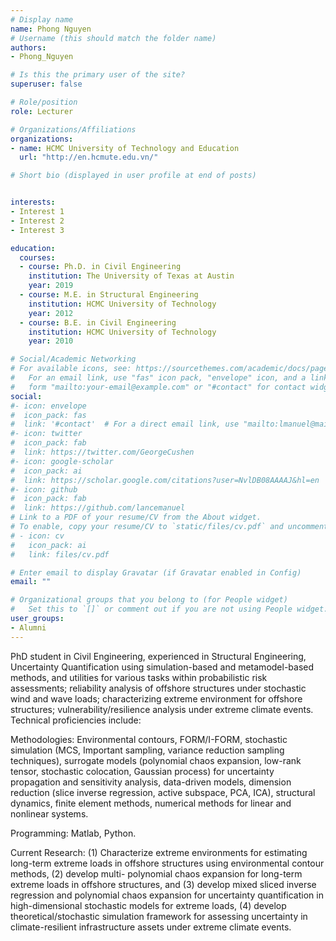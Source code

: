 ```yaml
---
# Display name
name: Phong Nguyen
# Username (this should match the folder name)
authors:
- Phong_Nguyen

# Is this the primary user of the site?
superuser: false

# Role/position
role: Lecturer

# Organizations/Affiliations
organizations:
- name: HCMC University of Technology and Education
  url: "http://en.hcmute.edu.vn/"

# Short bio (displayed in user profile at end of posts)


interests:
- Interest 1
- Interest 2
- Interest 3

education:
  courses:
  - course: Ph.D. in Civil Engineering
    institution: The University of Texas at Austin
    year: 2019
  - course: M.E. in Structural Engineering
    institution: HCMC University of Technology
    year: 2012
  - course: B.E. in Civil Engineering
    institution: HCMC University of Technology
    year: 2010

# Social/Academic Networking
# For available icons, see: https://sourcethemes.com/academic/docs/page-builder/#icons
#   For an email link, use "fas" icon pack, "envelope" icon, and a link in the
#   form "mailto:your-email@example.com" or "#contact" for contact widget.
social:
#- icon: envelope
#  icon_pack: fas
#  link: '#contact'  # For a direct email link, use "mailto:lmanuel@mail.utexas.edu".
#- icon: twitter
#  icon_pack: fab
#  link: https://twitter.com/GeorgeCushen
#- icon: google-scholar
#  icon_pack: ai
#  link: https://scholar.google.com/citations?user=NvlDB08AAAAJ&hl=en
#- icon: github
#  icon_pack: fab
#  link: https://github.com/lancemanuel
# Link to a PDF of your resume/CV from the About widget.
# To enable, copy your resume/CV to `static/files/cv.pdf` and uncomment the lines below.
# - icon: cv
#   icon_pack: ai
#   link: files/cv.pdf

# Enter email to display Gravatar (if Gravatar enabled in Config)
email: ""

# Organizational groups that you belong to (for People widget)
#   Set this to `[]` or comment out if you are not using People widget.
user_groups:
- Alumni
---
```

PhD student in Civil Engineering, experienced in Structural Engineering, Uncertainty Quantification using simulation-based and metamodel-based methods, and utilities for various tasks within probabilistic risk assessments; reliability analysis of offshore structures under stochastic wind and wave loads; characterizing extreme environment for offshore structures; vulnerability/resilience analysis under extreme climate events. Technical proficiencies include:

Methodologies: Environmental contours, FORM/I-FORM, stochastic simulation (MCS, Important sampling, variance reduction sampling techniques), surrogate models (polynomial chaos expansion, low-rank tensor, stochastic colocation, Gaussian process) for uncertainty propagation and sensitivity analysis, data-driven models, dimension reduction (slice inverse regression, active subspace, PCA, ICA), structural dynamics, finite element methods, numerical methods for linear and nonlinear systems.

Programming: Matlab, Python.

Current Research: (1) Characterize extreme environments for estimating long-term extreme loads in offshore structures using environmental contour methods, (2) develop multi- polynomial chaos expansion for long-term extreme loads in offshore structures, and (3) develop mixed sliced inverse regression and polynomial chaos expansion for uncertainty quantification in high-dimensional stochastic models for extreme loads, (4) develop theoretical/stochastic simulation framework for assessing uncertainty in climate-resilient infrastructure assets under extreme climate events.
